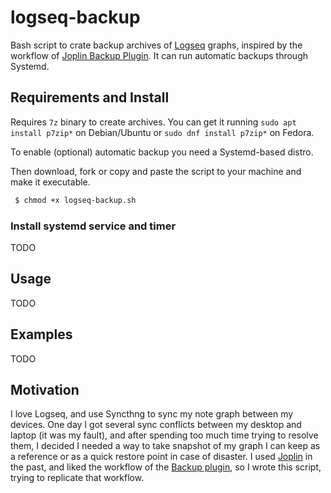 # logseq-backup

Bash script to crate backup archives of [Logseq](https://logseq.com/) graphs, inspired by the workflow of [Joplin Backup Plugin](https://github.com/JackGruber/joplin-plugin-backup). It can run automatic backups through Systemd. 

## Requirements and Install

Requires `7z` binary to create archives. You can get it running `sudo apt install p7zip*` on Debian/Ubuntu or `sudo dnf install p7zip*` on Fedora. 

To enable (optional) automatic backup you need a Systemd-based distro. 

Then download, fork or copy and paste the script to your machine and make it executable.

```bash
 $ chmod +x logseq-backup.sh
```

### Install systemd service and timer

TODO

## Usage

TODO

## Examples

TODO

## Motivation

I love Logseq, and use Syncthng to sync my note graph between my devices. One day I got several sync conflicts between my desktop and laptop (it was my fault), and after spending too much time trying to resolve them, I decided I needed a way to take snapshot of my graph I can keep as a reference or as a quick restore point in case of disaster. I used [Joplin](https://joplinapp.org/) in the past, and liked the workflow of the [Backup plugin](https://github.com/JackGruber/joplin-plugin-backup), so I wrote this script, trying to replicate that workflow. 
